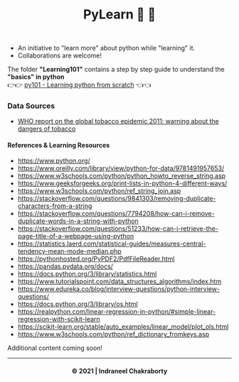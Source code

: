  <h1 style="text-align: center;">PyLearn 🐍 🐍  </h1><br>
 
- An initiative to "learn more" about python while "learning" it. 
- Collaborations are welcome! <br>

The folder **"Learning101"** contains a step by step guide to understand the **"basics" in python**
<br>👉👉 <a href="https://sites.google.com/view/indraneelchakraborty/blogs/py101">py101 - Learning python from scratch</a> 👈👈

### Data Sources
* <a href="https://www.who.int/tobacco/global_report/2011/full_dataset/en/">WHO report on the global tobacco epidemic 2011: warning about the dangers of tobacco </a>

#### References & Learning Resources
* https://www.python.org/
* https://www.oreilly.com/library/view/python-for-data/9781491957653/
* https://www.w3schools.com/python/python_howto_reverse_string.asp
* https://www.geeksforgeeks.org/print-lists-in-python-4-different-ways/
* https://www.w3schools.com/python/ref_string_join.asp
* https://stackoverflow.com/questions/9841303/removing-duplicate-characters-from-a-string
* https://stackoverflow.com/questions/7794208/how-can-i-remove-duplicate-words-in-a-string-with-python
* https://stackoverflow.com/questions/51233/how-can-i-retrieve-the-page-title-of-a-webpage-using-python
* https://statistics.laerd.com/statistical-guides/measures-central-tendency-mean-mode-median.php
* https://pythonhosted.org/PyPDF2/PdfFileReader.html
* https://pandas.pydata.org/docs/
* https://docs.python.org/3/library/statistics.html
* https://www.tutorialspoint.com/data_structures_algorithms/index.htm
* https://www.edureka.co/blog/interview-questions/python-interview-questions/
* https://docs.python.org/3/library/os.html
* https://realpython.com/linear-regression-in-python/#simple-linear-regression-with-scikit-learn
* https://scikit-learn.org/stable/auto_examples/linear_model/plot_ols.html
* https://www.w3schools.com/python/ref_dictionary_fromkeys.asp


Additional content coming soon!

<hr><h4 style="text-align: center;">
&#169; 2021 | Indraneel Chakraborty </h4>
